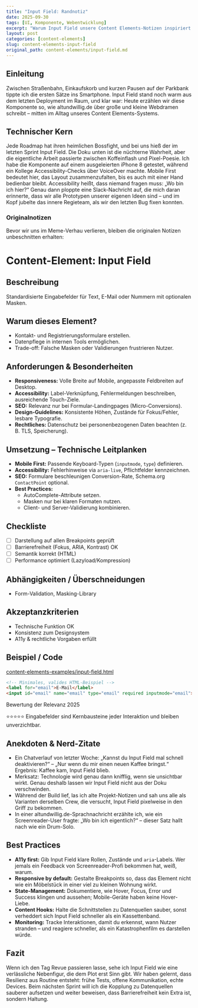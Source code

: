 ```yaml
---
title: "Input Field: Randnotiz"
date: 2025-09-30
tags: [UI, Komponente, Webentwicklung]
excerpt: "Warum Input Field unsere Content Elements-Notizen inspiriert."
layout: post
categories: [content-elements]
slug: content-elements-input-field
original_path: content-elements/input-field.md
---
```


## Einleitung
Zwischen Straßenbahn, Einkaufskorb und kurzen Pausen auf der Parkbank tippte ich die ersten Sätze ins Smartphone. Input Field stand noch warm aus dem letzten Deployment im Raum, und klar war: Heute erzählen wir diese Komponente so, wie altundwillig.de über große und kleine Webdramen schreibt – mitten im Alltag unseres Content Elements-Systems.

## Technischer Kern
Jede Roadmap hat ihren heimlichen Bossfight, und bei uns hieß der im letzten Sprint Input Field. Die Doku unten ist die nüchterne Wahrheit, aber die eigentliche Arbeit passierte zwischen Koffeinflash und Pixel-Poesie. Ich habe die Komponente auf einem ausgeleierten iPhone 8 getestet, während ein Kollege Accessibility-Checks über VoiceOver machte. Mobile First bedeutet hier, das Layout zusammenzufalten, bis es auch mit einer Hand bedienbar bleibt. Accessibility heißt, dass niemand fragen muss: „Wo bin ich hier?“ Genau dann ploppte eine Slack-Nachricht auf, die mich daran erinnerte, dass wir alle Prototypen unserer eigenen Ideen sind – und im Kopf jubelte das innere Regieteam, als wir den letzten Bug fixen konnten.

### Originalnotizen
Bevor wir uns im Meme-Verhau verlieren, bleiben die originalen Notizen unbeschnitten erhalten:
# Content-Element: Input Field

## Beschreibung
Standardisierte Eingabefelder für Text, E-Mail oder Nummern mit optionalen Masken.

## Warum dieses Element?
- Kontakt- und Registrierungsformulare erstellen.
- Datenpflege in internen Tools ermöglichen.
- Trade-off: Falsche Masken oder Validierungen frustrieren Nutzer.

## Anforderungen & Besonderheiten
- **Responsiveness:** Volle Breite auf Mobile, angepasste Feldbreiten auf Desktop.
- **Accessibility:** Label-Verknüpfung, Fehlermeldungen beschreiben, ausreichende Touch-Ziele.
- **SEO:** Relevanz nur bei Formular-Landingpages (Micro-Conversions).
- **Design-Guidelines:** Konsistente Höhen, Zustände für Fokus/Fehler, lesbare Typografie.
- **Rechtliches:** Datenschutz bei personenbezogenen Daten beachten (z. B. TLS, Speicherung).

## Umsetzung – Technische Leitplanken
- **Mobile First:** Passende Keyboard-Typen (`inputmode`, `type`) definieren.
- **Accessibility:** Fehlerhinweise via `aria-live`, Pflichtfelder kennzeichnen.
- **SEO:** Formulare beschleunigen Conversion-Rate, Schema.org `ContactPoint` optional.
- **Best Practices:**
  - AutoComplete-Attribute setzen.
  - Masken nur bei klaren Formaten nutzen.
  - Client- und Server-Validierung kombinieren.

## Checkliste
- [ ] Darstellung auf allen Breakpoints geprüft
- [ ] Barrierefreiheit (Fokus, ARIA, Kontrast) OK
- [ ] Semantik korrekt (HTML)
- [ ] Performance optimiert (Lazyload/Kompression)

## Abhängigkeiten / Überschneidungen
- Form-Validation, Masking-Library

## Akzeptanzkriterien
- Technische Funktion OK
- Konsistenz zum Designsystem
- A11y & rechtliche Vorgaben erfüllt

## Beispiel / Code
[content-elements-examples/input-field.html](../content-elements-examples/input-field.html)

```html
<!-- Minimales, valides HTML-Beispiel -->
<label for="email">E-Mail</label>
<input id="email" name="email" type="email" required inputmode="email">
```

Bewertung der Relevanz 2025

⭐⭐⭐⭐⭐ Eingabefelder sind Kernbausteine jeder Interaktion und bleiben unverzichtbar.

## Anekdoten & Nerd-Zitate
- Ein Chatverlauf von letzter Woche: „Kannst du Input Field mal schnell deaktivieren?“ – „Nur wenn du mir einen neuen Kaffee bringst.“ Ergebnis: Kaffee kam, Input Field blieb.
- Merksatz: Technologie wird genau dann knifflig, wenn sie unsichtbar wirkt. Genau deshalb lassen wir Input Field nicht aus der Doku verschwinden.
- Während der Build lief, las ich alte Projekt-Notizen und sah uns alle als Varianten derselben Crew, die versucht, Input Field pixelweise in den Griff zu bekommen.
- In einer altundwillig.de-Sprachnachricht erzählte ich, wie ein Screenreader-User fragte: „Wo bin ich eigentlich?“ – dieser Satz hallt nach wie ein Drum-Solo.

## Best Practices
- **A11y first:** Gib Input Field klare Rollen, Zustände und `aria`-Labels. Wer jemals ein Feedback von Screenreader-Profi bekommen hat, weiß, warum.
- **Responsive by default:** Gestalte Breakpoints so, dass das Element nicht wie ein Möbelstück in einer viel zu kleinen Wohnung wirkt.
- **State-Management:** Dokumentiere, wie Hover, Focus, Error und Success klingen und aussehen; Mobile-Geräte haben keine Hover-Liebe.
- **Content Hooks:** Halte die Schnittstellen zu Datenquellen sauber, sonst verheddert sich Input Field schneller als ein Kassettenband.
- **Monitoring:** Tracke Interaktionen, damit du erkennst, wann Nutzer stranden – und reagiere schneller, als ein Katastrophenfilm es darstellen würde.

## Fazit
Wenn ich den Tag Revue passieren lasse, sehe ich Input Field wie eine verlässliche Nebenfigur, die dem Plot erst Sinn gibt. Wir haben gelernt, dass Resilienz aus Routine entsteht: frühe Tests, offene Kommunikation, echte Devices. Beim nächsten Sprint will ich die Kopplung zu Datenquellen sauberer aufsetzen und weiter beweisen, dass Barrierefreiheit kein Extra ist, sondern Haltung.
